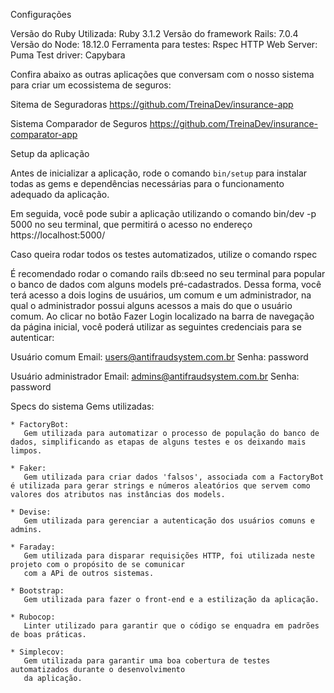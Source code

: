 Configurações

Versão do Ruby Utilizada: Ruby 3.1.2 
Versão do framework Rails: 7.0.4 
Versão do Node: 18.12.0 
Ferramenta para testes: Rspec
HTTP Web Server: Puma 
Test driver: Capybara 

Confira abaixo as outras aplicações que conversam com o nosso sistema para criar um ecossistema de seguros:

  Sitema de Seguradoras
  https://github.com/TreinaDev/insurance-app

  Sistema Comparador de Seguros
  https://github.com/TreinaDev/insurance-comparator-app

Setup da aplicação

  Antes de inicializar a aplicação, rode o comando <code>bin/setup</code> para instalar todas as gems e dependências necessárias para o funcionamento adequado da aplicação.

  Em seguida, você pode subir a aplicação utilizando o comando bin/dev -p 5000 no seu terminal, que permitirá o acesso no endereço https://localhost:5000/

  Caso queira rodar todos os testes automatizados, utilize o comando rspec

  É recomendado rodar o comando rails db:seed no seu terminal para popular o banco de dados com alguns models pré-cadastrados. Dessa forma, você terá acesso a dois logins de usuários, um comum e um administrador, na qual o administrador possui alguns acessos a mais do que o usuário comum. Ao clicar no botão Fazer Login localizado na barra de navegação da página inicial, você poderá utilizar as seguintes credenciais para se autenticar:

 Usuário comum
  Email: users@antifraudsystem.com.br
  Senha: password

 Usuário administrador
  Email: admins@antifraudsystem.com.br
  Senha: password

 Specs do sistema
   Gems utilizadas: 
  
    * FactoryBot: 
       Gem utilizada para automatizar o processo de população do banco de dados, simplificando as etapas de alguns testes e os deixando mais limpos.
  
    * Faker:
       Gem utilizada para criar dados 'falsos', associada com a FactoryBot é utilizada para gerar strings e números aleatórios que servem como valores dos atributos nas instâncias dos models.
  
    * Devise:
       Gem utilizada para gerenciar a autenticação dos usuários comuns e admins.
       
    * Faraday:
       Gem utilizada para disparar requisições HTTP, foi utilizada neste projeto com o propósito de se comunicar
       com a APi de outros sistemas.
    
    * Bootstrap:
       Gem utilizada para fazer o front-end e a estilização da aplicação.

    * Rubocop:
       Linter utilizado para garantir que o código se enquadra em padrões de boas práticas.

    * Simplecov:
       Gem utilizada para garantir uma boa cobertura de testes automatizados durante o desenvolvimento
       da aplicação. 